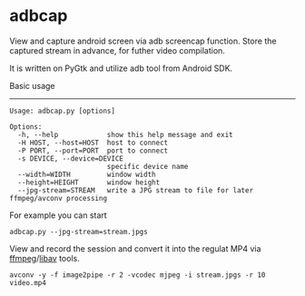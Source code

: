 adbcap
======

View and capture android screen via adb screencap function. Store the captured stream in advance, for futher video compilation.

It is written on PyGtk and utilize adb tool from Android SDK.

Basic usage
___________

```
Usage: adbcap.py [options]

Options:
  -h, --help            show this help message and exit
  -H HOST, --host=HOST  host to connect
  -P PORT, --port=PORT  port to connect
  -s DEVICE, --device=DEVICE
                        specific device name
  --width=WIDTH         window width
  --height=HEIGHT       window height
  --jpg-stream=STREAM   write a JPG stream to file for later ffmpeg/avconv processing
```

For example you can start 
```
adbcap.py --jpg-stream=stream.jpgs
```

View and record the session and convert it into the regulat MP4 via [ffmpeg](http://www.ffmpeg.org/)/[libav](http://libav.org/) tools.

```
avconv -y -f image2pipe -r 2 -vcodec mjpeg -i stream.jpgs -r 10 video.mp4
```

